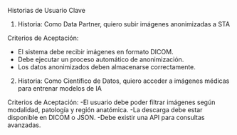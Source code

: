  Historias de Usuario Clave

1. Historia: Como Data Partner, quiero subir imágenes anonimizadas a STA

Criterios de Aceptación:
  - El sistema debe recibir imágenes en formato DICOM.
  - Debe ejecutar un proceso automático de anonimización.
  - Los datos anonimizados deben almacenarse correctamente.

2.  Historia: Como Científico de Datos, quiero acceder a imágenes médicas para entrenar modelos de IA

Criterios de Aceptación:
   -El usuario debe poder filtrar imágenes según modalidad, patología y región anatómica.
   -La descarga debe estar disponible en DICOM o JSON.
   -Debe existir una API para consultas avanzadas.

